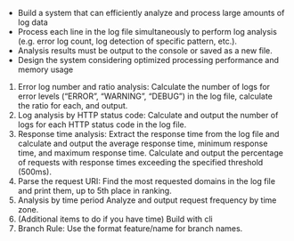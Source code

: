 * Build a system that can efficiently analyze and process large amounts of log data
* Process each line in the log file simultaneously to perform log analysis (e.g. error log count, log detection of specific pattern, etc.).
* Analysis results must be output to the console or saved as a new file.
* Design the system considering optimized processing performance and memory usage
1. Error log number and ratio analysis:
Calculate the number of logs for error levels (“ERROR”, “WARNING”, “DEBUG”) in the log file, calculate the ratio for each, and output.
2. Log analysis by HTTP status code:
Calculate and output the number of logs for each HTTP status code in the log file.
3. Response time analysis:
Extract the response time from the log file and calculate and output the average response time, minimum response time, and maximum response time.
Calculate and output the percentage of requests with response times exceeding the specified threshold (500ms).
4. Parse the request URI:
Find the most requested domains in the log file and print them, up to 5th place in ranking.
5. Analysis by time period
Analyze and output request frequency by time zone.
6. (Additional items to do if you have time) Build with cli
7. Branch Rule: Use the format feature/name for branch names.
